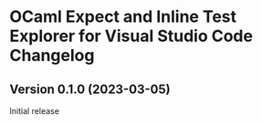 # OCaml Expect and Inline Test Explorer for Visual Studio Code Changelog

## Version 0.1.0 (2023-03-05)

Initial release
